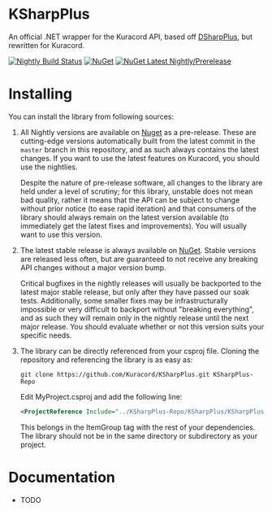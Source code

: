 # KSharpPlus
An official .NET wrapper for the Kuracord API, based off [DSharpPlus](https://github.com/DSharpPlus/DSharpPlus), but rewritten for Kuracord.

[![Nightly Build Status](https://github.com/Kuracord/KSharpPlus/actions/workflows/dotnet_nightly.yml/badge.svg?branch=master)](https://github.com/Kuracord/KSharpPlus/actions/workflows/dotnet_nightly.yml)
[![NuGet](https://img.shields.io/nuget/v/KSharpPlus.svg?label=NuGet)](https://nuget.org/packages/KSharpPlus)
[![NuGet Latest Nightly/Prerelease](https://img.shields.io/nuget/vpre/KSharpPlus?color=505050&label=NuGet%20Latest%20Nightly%2FPrerelease)](https://nuget.org/packages/KSharpPlus)

# Installing
You can install the library from following sources:

1. All Nightly versions are available on [Nuget](https://www.nuget.org/packages/KSharpPlus/) as a pre-release. These are cutting-edge versions automatically built from the latest commit in the `master` branch in this repository, and as such always contains the latest changes. If you want to use the latest features on Kuracord, you should use the nightlies.

   Despite the nature of pre-release software, all changes to the library are held under a level of scrutiny; for this library, unstable does not mean bad quality, rather it means that the API can be subject to change without prior notice (to ease rapid iteration) and that consumers of the library should always remain on the latest version available (to immediately get the latest fixes and improvements). You will usually want to use this version.

2. The latest stable release is always available on [NuGet](https://nuget.org/packages/KSharpPlus). Stable versions are released less often, but are guaranteed to not receive any breaking API changes without a major version bump.

   Critical bugfixes in the nightly releases will usually be backported to the latest major stable release, but only after they have passed our soak tests. Additionally, some smaller fixes may be infrastructurally impossible or very difficult to backport without "breaking everything", and as such they will remain only in the nightly release until the next major release. You should evaluate whether or not this version suits your specific needs.

3. The library can be directly referenced from your csproj file. Cloning the repository and referencing the library is as easy as:
    ```
    git clone https://github.com/Kuracord/KSharpPlus.git KSharpPlus-Repo
    ```
    Edit MyProject.csproj and add the following line:
    ```xml
    <ProjectReference Include="../KSharpPlus-Repo/KSharpPlus/KSharpPlus.csproj" />
    ```
    This belongs in the ItemGroup tag with the rest of your dependencies. The library should not be in the same directory or subdirectory as your project.

# Documentation
* TODO
